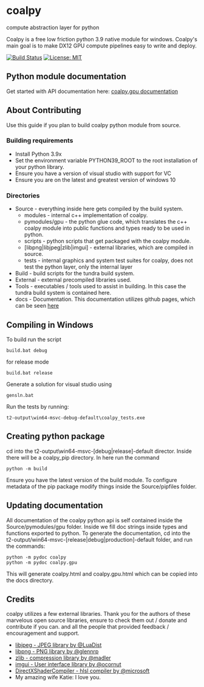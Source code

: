 # coalpy
compute abstraction layer for python

Coalpy is a free low friction python 3.9 native module for windows. Coalpy's main goal is to make DX12 GPU compute pipelines easy to write and deploy.

[![Build Status](https://travis-ci.com/kecho/coalpy.svg?branch=master)](https://travis-ci.com/kecho/coalpy)
[![License: MIT](https://img.shields.io/badge/License-MIT-yellow.svg)](https://opensource.org/licenses/MIT)

## Python module documentation

Get started with API documentation here:
[coalpy.gpu documentation](https://kecho.github.io/coalpy/coalpy.gpu.html)

## About Contributing

Use this guide if you plan to build coalpy python module from source.

### Building requirements
* Install Python 3.9x
* Set the environment variable PYTHON39_ROOT to the root installation of your python library.
* Ensure you have a version of visual studio with support for VC 
* Ensure you are on the latest and greatest version of windows 10

### Directories
* Source - everything inside here gets compiled by the build system.
    * modules - internal c++ implementation of coalpy.
    * pymodules/gpu - the python glue code, which translates the c++ coalpy module into public functions and types ready to be used in python.
    * scripts - python scripts that get packaged with the coalpy module.
    * [libpng|libjpeg|zlib|imgui] - external libraries, which are compiled in source.
    * tests - internal graphics and system test suites for coalpy, does not test the python layer, only the internal layer
* Build - build scripts for the tundra build system.
* External - external precompiled libraries used.
* Tools - executables / tools used to assist in building. In this case the tundra build system is contained here.
* docs - Documentation. This documentation utilizes github pages, which can be seen [here](https://kecho.github.io/coalpy/coalpy.gpu.html)

## Compiling in Windows

To build run the script

```
build.bat debug
```
for release mode
```
build.bat release
```

Generate a solution for visual studio using

```
gensln.bat
```

Run the tests by running:

```
t2-output\win64-msvc-debug-default\coalpy_tests.exe
```

## Creating python package

cd into the t2-output\win64-msvc-[debug|release]-default director. Inside there will be a coalpy_pip directory.
In here run the command 

```
python -m build
```

Ensure you have the latest version of the build module. To configure metadata of the pip package modify things inside the Source/pipfiles folder.

## Updating documentation

All documentation of the coalpy python api is self contained inside the Source/pymodules/gpu folder. Inside we fill doc strings inside types and functions exported to python.
To generate the documentation, cd into the t2-output/win64-msvc-[release|debug|production]-default folder, and run the commands:
```
python -m pydoc coalpy
python -m pydoc coalpy.gpu
```

This will generate coalpy.html and coalpy.gpu.html which can be copied into the docs directory.

## Credits

coalpy utilizes a few external libraries. Thank you for the authors of these marvelous open source libraries, ensure to check them out / donate and contribute if you can.
and all the people that provided feedback / encouragement and support.

* [libjpeg - JPEG library by @LuaDist](https://github.com/LuaDist/libjpeg/)
* [libpng - PNG library by @glennrp](https://github.com/glennrp/libpng)
* [zlib - compression library by @madler](https://github.com/madler/zlib)
* [imgui - User interface library by @ocornut](https://github.com/ocornut/imgui)
* [DirectXShaderCompiler - hlsl compiler by @microsoft](https://github.com/microsoft/DirectXShaderCompiler)
* My amazing wife Katie: I love you.
